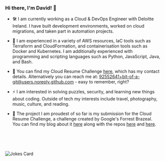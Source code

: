 ### Hi there, I'm David! 👋

- 🛠️ I am currently working as a Cloud & DevOps Engineer with Deloitte Ireland. I have built development environments, worked on cloud migrations, and taken part in automation projects.

- 🚀 I am experienced in a variety of AWS resources, IaC tools such as Terraform and CloudFormation, and containerisation tools such as Docker and Kubernetes. I am additionally experienced with programming and scripting languages such as Python, JavaScript, Java, and Bash.

- 🎯 You can find my Cloud Resume Challenge [here](https://www.davidoconnor.me), which has my contact details. Alternatively you can reach me at: 92552641+bit-of-a-git@users.noreply.github.com - easy to remember, right?

- ⚡ I am interested in solving puzzles, security, and learning new things about coding. Outside of tech my interests include travel, photography, music, culture, and reading.

- 🌱 The project I am proudest of so far is my submission for the Cloud Resume Challenge, a challenge created by Google's Forrest Brazeal. You can find my blog about it [here](https://dev.to/bit-of-a-git/a-security-focused-cloud-resume-challenge-16aa) along with the repos [here](https://github.com/bit-of-a-git/cloud-resume-challenge-back-end) and [here](https://github.com/bit-of-a-git/cloud-resume-challenge-front-end).
<br>
<br>
<br>

![Jokes Card](https://readme-jokes.vercel.app/api?hideBorder)
